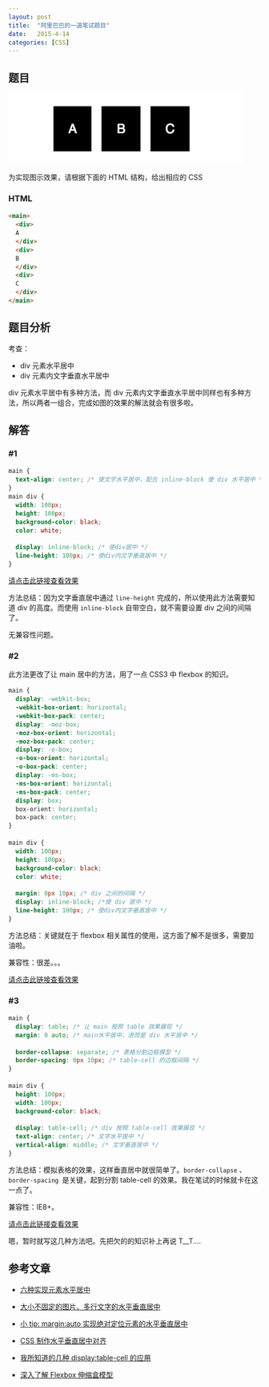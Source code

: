 ```yaml
---
layout: post
title:  "阿里巴巴的一道笔试题目"
date:   2015-4-14
categories: [CSS]
---
```


## 题目

![](/images/posts/2015041401.png)

为实现图示效果，请根据下面的 HTML 结构，给出相应的 CSS

### HTML

```html
<main>
  <div>
  A
  </div>
  <div>
  B
  </div>
  <div>
  C
  </div>
</main>
```

## 题目分析

考查：

- div 元素水平居中
- div 元素内文字垂直水平居中

div 元素水平居中有多种方法，而 div 元素内文字垂直水平居中同样也有多种方法，所以两者一组合，完成如图的效果的解法就会有很多啦。

## 解答

### #1

```css
main {
  text-align: center; /* 使文字水平居中，配合 inline-block 使 div 水平居中 */
}
main div {
  width: 100px;
  height: 100px;
  background-color: black;
  color: white;

  display: inline-block; /* 使div居中 */
  line-height: 100px; /* 使div内文字垂直居中 */
}
```

[请点击此链接查看效果](./../demo/alibaba/CSS-1.html)

方法总结：因为文字垂直居中通过 `line-height` 完成的，所以使用此方法需要知道 div 的高度。而使用 `inline-block` 自带空白，就不需要设置 div 之间的间隔了。

无兼容性问题。

### #2

此方法更改了让 main 居中的方法，用了一点 CSS3 中 flexbox 的知识。

```css
main {
  display: -webkit-box;
  -webkit-box-orient: horizontal;
  -webkit-box-pack: center;
  display: -moz-box;
  -moz-box-orient: horizontal;
  -moz-box-pack: center;
  display: -o-box;
  -o-box-orient: horizontal;
  -o-box-pack: center;
  display: -ms-box;
  -ms-box-orient: horizontal;
  -ms-box-pack: center;
  display: box;
  box-orient: horizontal;
  box-pack: center;
}

main div {
  width: 100px;
  height: 100px;
  background-color: black;
  color: white;

  margin: 0px 10px; /* div 之间的间隔 */
  display: inline-block; /*使 div 居中 */
  line-height: 100px; /* 使div内文字垂直居中 */
}
```

方法总结：关键就在于 flexbox 相关属性的使用，这方面了解不是很多，需要加油啦。

兼容性：很差。。。

[请点击此链接查看效果](./../demo/alibaba/CSS-2.html)

### #3

```css
main {
  display: table; /* 让 main 按照 table 效果展现 */
  margin: 0 auto; /* main水平居中，进而是 div 水平居中 */

  border-collapse: separate; /* 表格分割边框模型 */
  border-spacing: 0px 10px; /* table-cell 的边框间隔 */
}

main div {
  height: 100px;
  width: 100px;
  background-color: black;

  display: table-cell; /* div 按照 table-cell 效果展现 */
  text-align: center; /* 文字水平居中 */
  vertical-align: middle; /* 文字垂直居中 */
}
```

方法总结：模拟表格的效果，这样垂直居中就很简单了。`border-collapse` 、 `border-spacing `是关键，起到分割 table-cell 的效果。我在笔试的时候就卡在这一点了。

兼容性：IE8+。

[请点击此链接查看效果](./../demo/alibaba/CSS-3.html)

嗯，暂时就写这几种方法吧。先把欠的的知识补上再说 T__T....

## 参考文章

- [六种实现元素水平居中](http://www.w3cplus.com/css/elements-horizontally-center-with-css.html)


- [大小不固定的图片、多行文字的水平垂直居中](http://www.zhangxinxu.com/wordpress/2009/08/%E5%A4%A7%E5%B0%8F%E4%B8%8D%E5%9B%BA%E5%AE%9A%E7%9A%84%E5%9B%BE%E7%89%87%E3%80%81%E5%A4%9A%E8%A1%8C%E6%96%87%E5%AD%97%E7%9A%84%E6%B0%B4%E5%B9%B3%E5%9E%82%E7%9B%B4%E5%B1%85%E4%B8%AD/)

- [小 tip: margin:auto 实现绝对定位元素的水平垂直居中](http://www.zhangxinxu.com/wordpress/2013/11/margin-auto-absolute-%E7%BB%9D%E5%AF%B9%E5%AE%9A%E4%BD%8D-%E6%B0%B4%E5%B9%B3%E5%9E%82%E7%9B%B4%E5%B1%85%E4%B8%AD/)

- [CSS 制作水平垂直居中对齐](http://www.w3cplus.com/css/vertically-center-content-with-css)

- [我所知道的几种 display:table-cell 的应用](http://www.zhangxinxu.com/wordpress/2010/10/%E6%88%91%E6%89%80%E7%9F%A5%E9%81%93%E7%9A%84%E5%87%A0%E7%A7%8Ddisplaytable-cell%E7%9A%84%E5%BA%94%E7%94%A8/)


- [深入了解 Flexbox 伸缩盒模型](http://www.w3cplus.com/blog/666.html)
